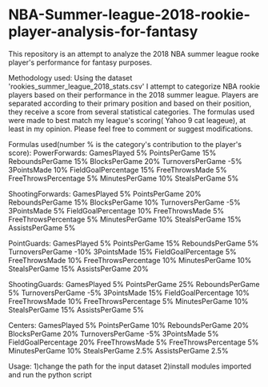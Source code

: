 # NBA-Summer-league-2018-rookie-player-analysis-for-fantasy

This repository is an attempt to analyze the 2018  NBA summer league rooke player's performance for fantasy purposes.

Methodology used:
Using the dataset 'rookies_summer_league_2018_stats.csv' I attempt to categorize NBA rookie players based on their performance in the 2018 summer league. Players are separated according to their primary position and based on their position, they receive a score from several statistical categories. The formulas used were made to best match my league's scoring( Yahoo 9 cat leageue), at least in my opinion. Please feel free to comment or suggest modifications. 

Formulas used(number % is the category's contribution to the player's score):
PowerForwards:
GamesPlayed 5%
PointsPerGame 15%
ReboundsPerGame 15%
BlocksPerGame 20%
TurnoversPerGame -5%
3PointsMade 10%
FieldGoalPercentage 15%
FreeThrowsMade 5%
FreeThrowsPercentage 5%
MinutesPerGame 10%
StealsPerGame 5%

ShootingForwards:
GamesPlayed 5%
PointsPerGame 20%
ReboundsPerGame 15%
BlocksPerGame 10%
TurnoversPerGame -5%
3PointsMade 5%
FieldGoalPercentage 10%
FreeThrowsMade 5%
FreeThrowsPercentage 5%
MinutesPerGame 10%
StealsPerGame 15%
AssistsPerGame 5%

PointGuards:
GamesPlayed 5%
PointsPerGame 15%
ReboundsPerGame 5%
TurnoversPerGame -10%
3PointsMade 15%
FieldGoalPercentage 5%
FreeThrowsMade 10%
FreeThrowsPercentage 10%
MinutesPerGame 10%
StealsPerGame 15%
AssistsPerGame 20%

ShootingGuards:
GamesPlayed 5%
PointsPerGame 25%
ReboundsPerGame 5%
TurnoversPerGame -5%
3PointsMade 15%
FieldGoalPercentage 10%
FreeThrowsMade 10%
FreeThrowsPercentage 5%
MinutesPerGame 10%
StealsPerGame 15%
AssistsPerGame 5%

Centers:
GamesPlayed 5%
PointsPerGame 10%
ReboundsPerGame 20%
BlocksPerGame 20%
TurnoversPerGame -5%
3PointsMade 5%
FieldGoalPercentage 20%
FreeThrowsMade 5%
FreeThrowsPercentage 5%
MinutesPerGame 10%
StealsPerGame 2.5%
AssistsPerGame 2.5%

Usage:
1)change the path for the input dataset 
2)install modules imported and run the python script 
